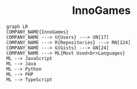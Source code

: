 <h1 align="center">InnoGames</h1>

```mermaid
graph LR
COMPANY_NAME{InnoGames}
COMPANY_NAME ---> U{Users} ---> UN[17]
COMPANY_NAME ---> R{Repositories} ---> RN[124]
COMPANY_NAME ---> G{Gists} ---> GN[24]
COMPANY_NAME ---> ML{Most Used<br>Languages}
ML --> JavaScript
ML --> Java
ML --> Python
ML --> PHP
ML --> TypeScript
```
